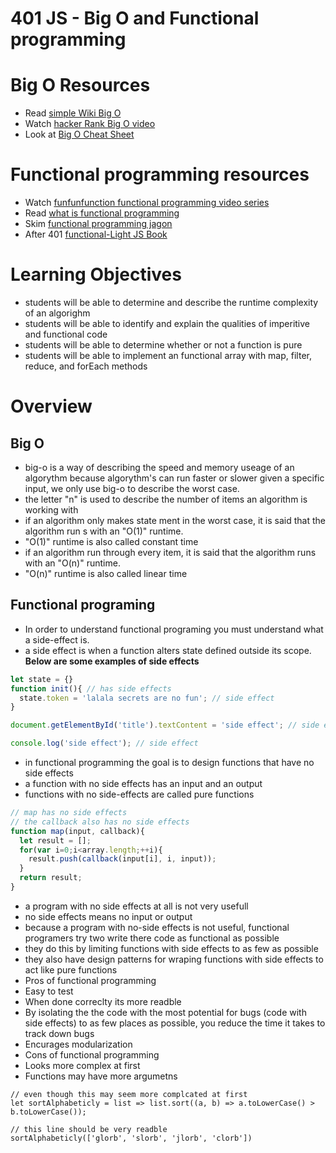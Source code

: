401 JS - Big O and Functional programming
===============================================

# Big O Resources
* Read [simple Wiki Big O] 
* Watch [hacker Rank Big O video]
* Look at [Big O Cheat Sheet]

# Functional programming resources
* Watch [funfunfunction functional programming video series]
* Read [what is functional programming]
* Skim [functional programming jagon] 
* After 401 [functional-Light JS Book]

# Learning Objectives
* students will be able to determine and describe the runtime complexity of an algorighm
* students will be able to identify and explain the qualities of imperitive and functional code
* students will be able to determine whether or not a function is pure
* students will be able to implement an functional array with map, filter, reduce, and forEach methods

# Overview
## Big O
* big-o is a way of describing the speed and memory useage of an algorythm because algorythm's can run faster or slower given a specific input, we only use big-o to describe the worst case.
* the letter "n" is used to describe the number of items an algorithm is working with
* if an algorithm only makes state ment in the worst case, it is said that the algorithm run s with an "O(1)" runtime.
 * "O(1)" runtime is also called constant time
* if an algorithm run through every item, it is said that the algorithm runs with an "O(n)" runtime.
 * "O(n)" runtime is also called linear time
 
## Functional programing
* In order to understand functional programing you must understand what a side-effect is.
 * a side effect is when a function alters state defined outside its scope.  
 **Below are some examples of side effects**
``` javascript
let state = {}
function init(){ // has side effects
  state.token = 'lalala secrets are no fun'; // side effect
}
```
``` javascript
document.getElementById('title').textContent = 'side effect'; // side effect
```
``` javascript
console.log('side effect'); // side effect
```
* in functional programming the goal is to design functions that have no side effects
* a function with no side effects has an input and an output
* functions with no side-effects are called pure functions
``` javascript
// map has no side effects
// the callback also has no side effects
function map(input, callback){
  let result = [];
  for(var i=0;i<array.length;++i){
    result.push(callback(input[i], i, input));
  }
  return result;
}
```
* a program with no side effects at all is not very usefull
 * no side effects means no input or output
* because a program with no-side effects is not useful, functional programers try two write there code as functional as possible
 * they do this by limiting functions with side effects to as few as possible
 * they also have design patterns for wraping functions with side effects to act like pure functions
* Pros of functional programming
 * Easy to test
 * When done correclty its more readble
 * By isolating the the code with the most potential for bugs (code with side effects) to as few places as possible, you reduce the time it takes to track down bugs
 * Encurages modularization
* Cons of functional programming
 * Looks more complex at first
 * Functions may have more argumetns
```
// even though this may seem more complcated at first
let sortAlphabeticly = list => list.sort((a, b) => a.toLowerCase() > b.toLowerCase());

// this line should be very readble
sortAlphabeticly(['glorb', 'slorb', 'jlorb', 'clorb'])
```




[simple Wiki Big O]: https://simple.wikipedia.org/wiki/Big_O_notation
[hacker Rank Big O video]: https://www.youtube.com/watch?v=v4cd1O4zkGw
[funfunfunction functional programming video series]: https://www.youtube.com/playlist?list=PL0zVEGEvSaeEd9hlmCXrk5yUyqUag-n84
[functional programming jagon]: https://github.com/hemanth/functional-programming-jargon#functional-programming-jargon
[what is functional programming]: http://blog.jenkster.com/2015/12/what-is-functional-programming.html
[functional-Light JS Book]: https://github.com/getify/Functional-Light-JS
[Big O Cheat Sheet]: http://bigocheatsheet.com/

